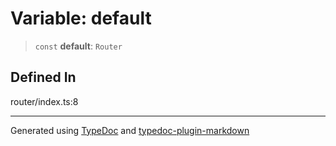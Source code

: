 # Variable: default

> `const` **default**: `Router`

## Defined In

router/index.ts:8

---

Generated using [TypeDoc](https://typedoc.org/) and [typedoc-plugin-markdown](https://www.npmjs.com/package/typedoc-plugin-markdown)
